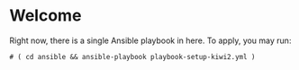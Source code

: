 # Welcome

Right now, there is a single Ansible playbook in here.
To apply, you may run:

```console
# ( cd ansible && ansible-playbook playbook-setup-kiwi2.yml )
```
